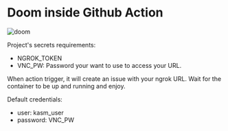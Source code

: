 # Doom inside Github Action

![doom](https://user-images.githubusercontent.com/15003491/158467349-8ffadee9-0095-4cc5-a110-35950e381479.JPG)

Project's secrets requirements:
- NGROK_TOKEN
- VNC_PW: Password your want to use to access your URL.
 
When action trigger, it will create an issue with your ngrok URL.
Wait for the container to be up and running and enjoy.

Default credentials:
- user: kasm_user
- password: VNC_PW
